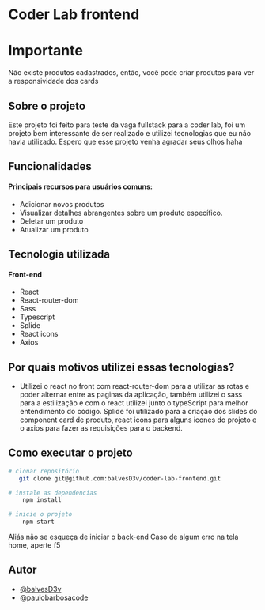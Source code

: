 
# Coder Lab frontend

# Importante
Não existe produtos cadastrados, então, você pode criar produtos para ver a responsividade dos cards

## Sobre o projeto
Este projeto foi feito para teste da vaga fullstack para a coder lab, foi um projeto bem interessante de ser realizado e utilizei tecnologias que eu não havia utilizado. Espero que esse projeto venha agradar seus olhos haha

## Funcionalidades

#### Principais recursos para usuários comuns:

- Adicionar novos produtos
- Visualizar detalhes abrangentes sobre um produto específico.
- Deletar um produto
- Atualizar um produto

## Tecnologia utilizada

#### Front-end
- React
- React-router-dom
- Sass
- Typescript
- Splide
- React icons
- Axios

## Por quais motivos utilizei essas tecnologias?
- Utilizei o react no front com react-router-dom para a utilizar as rotas e poder alternar entre as paginas da aplicação, também utilizei o sass para a estilização e com o react utilizei junto o typeScript para melhor entendimento do código. Splide foi utilizado para a criação dos slides do component card de produto, react icons para alguns icones do projeto e o axios para fazer as requisições para o backend.


## Como executar o projeto

```bash
# clonar repositório
   git clone git@github.com:balvesD3v/coder-lab-frontend.git

# instale as dependencias 
    npm install 

# inicie o projeto
    npm start
```

Aliás não se esqueça de iniciar o back-end
Caso de algum erro na tela home, aperte f5
## Autor

- [@balvesD3v](https://github.com/balvesD3v)
- [@paulobarbosacode](https://www.linkedin.com/in/paulobarbosacode/)

